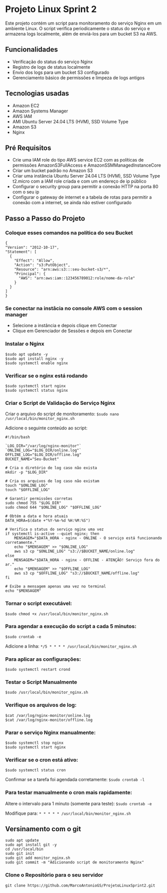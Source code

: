 # Projeto Linux Sprint 2
Este projeto contém um script para monitoramento do serviço Nginx em um ambiente Linux. O script verifica periodicamente o status do serviço e armazena logs localmente, além de enviá-los para um bucket S3 na AWS.

## Funcionalidades
- Verificação do status do serviço Nginx
- Registro de logs de status localmente
- Envio dos logs para um bucket S3 configurado
- Gerenciamento básico de permissões e limpeza de logs antigos

## Tecnologias usadas 
- Amazon EC2
- Amazon Systems Manager
- AWS IAM
- AMI Ubuntu Server 24.04 LTS (HVM), SSD Volume Type
- Amazon S3
- Nginx
  
## Pré Requisitos 
- Crie uma IAM role do tipo AWS service EC2 com as políticas de permissões AmazonS3FullAccess e AmazonSSMManagedInstanceCore
- Criar um bucket padrão no Amazon S3
- Criar uma instância Ubuntu Server 24.04 LTS (HVM), SSD Volume Type t2.micro com a IAM role criada e com um endereço de ip público 
- Configurar o security group para permitir a conexão HTTP na porta 80 com o seu ip
- Configurar o gateway de internet e a tabela de rotas para permitir a conexão com a internet, se ainda não estiver configurado

## Passo a Passo do Projeto
  ### Coloque esses comandos na política do seu Bucket
  ```
  {
  "Version": "2012-10-17",
  "Statement": [
    {
      "Effect": "Allow",
      "Action": "s3:PutObject",
      "Resource": "arn:aws:s3:::seu-bucket-s3/*",
      "Principal": {
        "AWS": "arn:aws:iam::123456789012:role/nome-da-role"
      }
    }
  ]
}
```
### Se conectar na instâcia no console AWS com o session manager
- Selecione a instância e depois clique em Conectar
- Clique em Gerenciador de Sessões e depois em Conectar

### Instalar o Nginx
```
$sudo apt update -y
$sudo apt install nginx -y
$sudo systemctl enable nginx
```
### Verificar se o nginx está rodando
```
$sudo systemctl start nginx
$sudo systemctl status nginx
```
### Criar o Script de Validação do Serviço Nginx
Criar o arquivo do script de monitoramento:
`$sudo nano /usr/local/bin/monitor_nginx.sh`

Adicione o seguinte conteúdo ao script:
```
#!/bin/bash

`LOG_DIR="/var/log/nginx-monitor"`
`ONLINE_LOG="$LOG_DIR/online.log"`
OFFLINE_LOG="$LOG_DIR/offline.log"
BUCKET_NAME="Seu-Bucket"

# Cria o diretório de log caso não exista
mkdir -p "$LOG_DIR"

# Cria os arquivos de log caso não existam
touch "$ONLINE_LOG"
touch "$OFFLINE_LOG"

# Garantir permissões corretas
sudo chmod 755 "$LOG_DIR"
sudo chmod 644 "$ONLINE_LOG" "$OFFLINE_LOG"

# Obtém a data e hora atuais
DATA_HORA=$(date +"%Y-%m-%d %H:%M:%S")

# Verifica o status do serviço nginx uma vez
if systemctl is-active --quiet nginx; then
    MENSAGEM="$DATA_HORA - nginx - ONLINE - O serviço está funcionando corretamente."
    echo "$MENSAGEM" >> "$ONLINE_LOG"
    aws s3 cp "$ONLINE_LOG" "s3://$BUCKET_NAME/online.log"
else
    MENSAGEM="$DATA_HORA - nginx - OFFLINE - ATENÇÃO! Serviço fora do ar."
    echo "$MENSAGEM" >> "$OFFLINE_LOG"
    aws s3 cp "$OFFLINE_LOG" "s3://$BUCKET_NAME/offline.log"
fi

# Exibe a mensagem apenas uma vez no terminal
echo "$MENSAGEM"
```
### Tornar o script executável:
`$sudo chmod +x /usr/local/bin/monitor_nginx.sh`

### Para agendar a execução do script a cada 5 minutos:
`$sudo crontab -e`

Adicione a linha:
`*/5 * * * * /usr/local/bin/monitor_nginx.sh`

### Para aplicar as configurações:
`$sudo systemctl restart crond`

### Testar o Script Manualmente
`$sudo /usr/local/bin/monitor_nginx.sh`

### Verifique os arquivos de log:
```
$cat /var/log/nginx-monitor/online.log
$cat /var/log/nginx-monitor/offline.log
```
### Parar o serviço Nginx manualmente:
```
$sudo systemctl stop nginx
$sudo systemctl start nginx
```
### Verificar se o cron está ativo:
`$sudo systemctl status cron`

  Confirmar se a tarefa foi agendada corretamente:
 `$sudo crontab -l`

### Para testar manualmente o cron mais rapidamente:
  Altere o intervalo para 1 minuto (somente para teste):
  `$sudo crontab -e`
  
  Modifique para:
  `* * * * * /usr/local/bin/monitor_nginx.sh`
  
## Versinamento com o git
```
sudo apt update
sudo apt install git -y
cd /usr/local/bin
sudo git init
sudo git add monitor_nginx.sh
sudo git commit -m "Adicionando script de monitoramento Nginx"
```
### Clone o Repositório para o seu servidor
`git clone https://github.com/MarcoAntonioGS/ProjetoLinuxSprint2.git`




